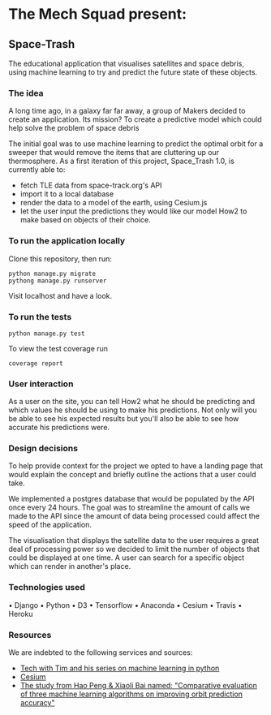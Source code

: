 # The Mech Squad present:

## Space-Trash

The educational application that visualises satellites and space debris, using machine learning to try and predict the future state of these objects.

### The idea

A long time ago, in a galaxy far far away, a group of Makers decided to create an application. Its mission? To create a predictive model which could help solve the problem of space debris

The initial goal was to use machine learning to predict the optimal orbit for a sweeper that would remove the items that are cluttering up our thermosphere. As a first iteration of this project, Space_Trash 1.0, is currently able to:

* fetch TLE data from space-track.org's API
* import it to a local database
* render the data to a model of the earth, using Cesium.js
* let the user input the predictions they would like our model How2 to make based on objects of their choice.

### To run the application locally

Clone this repository, then run:

```
python manage.py migrate
pythong manage.py runserver
```
Visit localhost and have a look.

### To run the tests

```
python manage.py test
```

To view the test coverage run
```
coverage report
```

### User interaction

As a user on the site, you can tell How2 what he should be predicting and which values he should be using to make his predictions. Not only will you be able to see his expected results but you'll also be able to see how accurate his predictions were.

### Design decisions

To help provide context for the project we opted to have a landing page that would explain the concept and briefly outline the actions that a user could take.

We implemented a postgres database that would be populated by the API once every 24 hours. The goal was to streamline the amount of calls we made to the API since the amount of data being processed could affect the speed of the application.

The visualisation that displays the satellite data to the user requires a great deal of processing power so we decided to limit the number of objects that could be displayed at one time. A user can search for a specific object which can render in another's place.

### Technologies used

• Django • Python • D3 • Tensorflow • Anaconda • Cesium • Travis • Heroku

### Resources

We are indebted to the following services and sources:

* [Tech with Tim and his series on machine learning in python](https://www.youtube.com/playlist?list=PLzMcBGfZo4-mP7qA9cagf68V06sko5otr)
* [Cesium](https://cesium.com/)
* [The study from Hao Peng & Xiaoli Bai named: "Comparative evaluation of three machine learning algorithms on improving orbit prediction accuracy"](https://link.springer.com/article/10.1007/s42064-018-0055-4)
